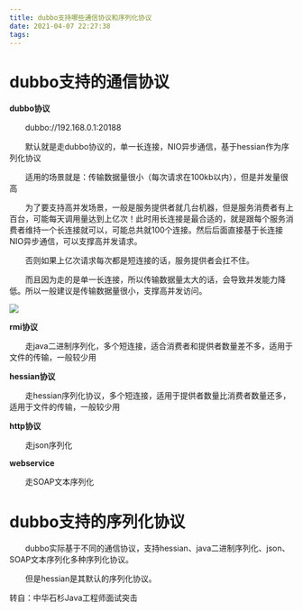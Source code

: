 ```yaml
---
title: dubbo支持哪些通信协议和序列化协议
date: 2021-04-07 22:27:38
tags:
---
```


# dubbo支持的通信协议

**dubbo协议**

　　dubbo://192.168.0.1:20188

　　默认就是走dubbo协议的，单一长连接，NIO异步通信，基于hessian作为序列化协议

　　适用的场景就是：传输数据量很小（每次请求在100kb以内），但是并发量很高

 <!-- more -->

　　为了要支持高并发场景，一般是服务提供者就几台机器，但是服务消费者有上百台，可能每天调用量达到上亿次！此时用长连接是最合适的，就是跟每个服务消费者维持一个长连接就可以，可能总共就100个连接。然后后面直接基于长连接NIO异步通信，可以支撑高并发请求。

　　否则如果上亿次请求每次都是短连接的话，服务提供者会扛不住。

　　而且因为走的是单一长连接，所以传输数据量太大的话，会导致并发能力降低。所以一般建议是传输数据量很小，支撑高并发访问。

 ![](/upload/34f698b8c637d38880fff8a377121c97.png)

 

**rmi协议**

　　走java二进制序列化，多个短连接，适合消费者和提供者数量差不多，适用于文件的传输，一般较少用

 

**hessian协议**

　　走hessian序列化协议，多个短连接，适用于提供者数量比消费者数量还多，适用于文件的传输，一般较少用

 

**http协议**

　　走json序列化

 

**webservice**

　　走SOAP文本序列化

 

# dubbo支持的序列化协议

　　dubbo实际基于不同的通信协议，支持hessian、java二进制序列化、json、SOAP文本序列化多种序列化协议。

　　但是hessian是其默认的序列化协议。

 

转自：中华石杉Java工程师面试突击